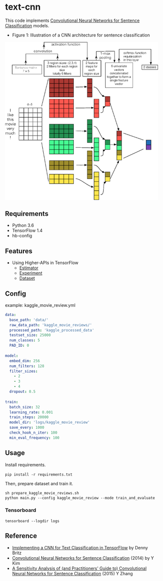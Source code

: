 # text-cnn

This code implements [Convolutional Neural Networks for Sentence Classification](http://arxiv.org/abs/1408.5882) models.

- Figure 1: Illustration of a CNN architecture for sentence classification

![figure-1](images/figure-1.png)


## Requirements

- Python 3.6
- TensorFlow 1.4
- hb-config

## Features

- Using Higher-APIs in TensorFlow
	- [Estimator](https://www.tensorflow.org/api_docs/python/tf/estimator/Estimator)
	- [Experiment](https://www.tensorflow.org/api_docs/python/tf/contrib/learn/Experiment)
	- [Dataset](https://www.tensorflow.org/api_docs/python/tf/contrib/data/Dataset)


## Config

example: kaggle_movie_review.yml

```yml
data:
  base_path: 'data/'
  raw_data_path: 'kaggle_movie_reviews/'
  processed_path: 'kaggle_processed_data'
  testset_size: 25000
  num_classes: 5
  PAD_ID: 0

model:
  embed_dim: 256
  num_filters: 128
  filter_sizes:
    - 2
    - 3
    - 4
  dropout: 0.5

train:
  batch_size: 32
  learning_rate: 0.001
  train_steps: 20000
  model_dir: 'logs/kaggle_movie_review'
  save_every: 1000
  check_hook_n_iter: 100
  min_eval_frequency: 100
```


## Usage

Install requirements.

```pip install -r requirements.txt```

Then, prepare dataset and train it.

```
sh prepare_kaggle_movie_reviews.sh
python main.py --config kaggle_movie_review --mode train_and_evaluate
```

### Tensorboard

```tensorboard --logdir logs```


## Reference

- [Implementing a CNN for Text Classification in TensorFlow](http://www.wildml.com/2015/12/implementing-a-cnn-for-text-classification-in-tensorflow/) by Denny Britz
- [Convolutional Neural Networks for Sentence Classification](http://arxiv.org/abs/1408.5882) (2014) by Y Kim
- [A Sensitivity Analysis of (and Practitioners' Guide to) Convolutional Neural Networks for Sentence Classification](https://arxiv.org/pdf/1510.03820.pdf) (2015) Y Zhang
